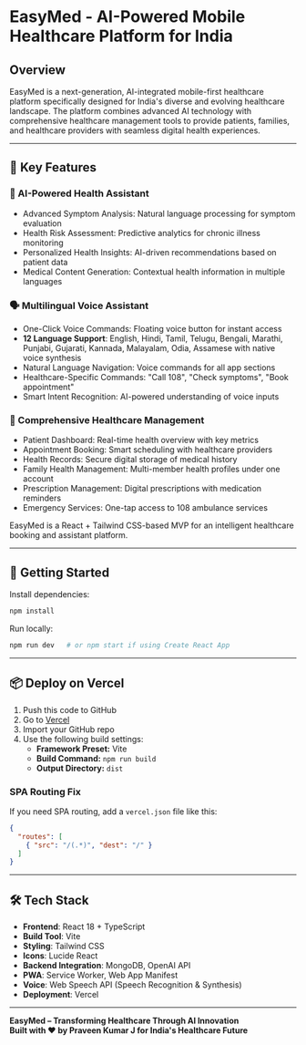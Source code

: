 # EasyMed - AI-Powered Mobile Healthcare Platform for India

## Overview

EasyMed is a next-generation, AI-integrated mobile-first healthcare platform specifically designed for India's diverse and evolving healthcare landscape. The platform combines advanced AI technology with comprehensive healthcare management tools to provide patients, families, and healthcare providers with seamless digital health experiences.

---

## 🌟 Key Features

### 🤖 AI-Powered Health Assistant
- Advanced Symptom Analysis: Natural language processing for symptom evaluation
- Health Risk Assessment: Predictive analytics for chronic illness monitoring
- Personalized Health Insights: AI-driven recommendations based on patient data
- Medical Content Generation: Contextual health information in multiple languages

### 🗣️ Multilingual Voice Assistant
- One-Click Voice Commands: Floating voice button for instant access
- **12 Language Support**: English, Hindi, Tamil, Telugu, Bengali, Marathi, Punjabi, Gujarati, Kannada, Malayalam, Odia, Assamese with native voice synthesis
- Natural Language Navigation: Voice commands for all app sections
- Healthcare-Specific Commands: "Call 108", "Check symptoms", "Book appointment"
- Smart Intent Recognition: AI-powered understanding of voice inputs

### 📱 Comprehensive Healthcare Management
- Patient Dashboard: Real-time health overview with key metrics
- Appointment Booking: Smart scheduling with healthcare providers
- Health Records: Secure digital storage of medical history
- Family Health Management: Multi-member health profiles under one account
- Prescription Management: Digital prescriptions with medication reminders
- Emergency Services: One-tap access to 108 ambulance services

EasyMed is a React + Tailwind CSS-based MVP for an intelligent healthcare booking and assistant platform.

---

## 🚀 Getting Started

Install dependencies:

```bash
npm install
```

Run locally:

```bash
npm run dev   # or npm start if using Create React App
```

---

## 📦 Deploy on Vercel

1. Push this code to GitHub
2. Go to [Vercel](https://vercel.com)
3. Import your GitHub repo
4. Use the following build settings:
   - **Framework Preset:** Vite
   - **Build Command:** `npm run build`
   - **Output Directory:** `dist`

### SPA Routing Fix

If you need SPA routing, add a `vercel.json` file like this:

```json
{
  "routes": [
    { "src": "/(.*)", "dest": "/" }
  ]
}
```

---

## 🛠 Tech Stack

- **Frontend**: React 18 + TypeScript
- **Build Tool**: Vite
- **Styling**: Tailwind CSS
- **Icons**: Lucide React
- **Backend Integration**: MongoDB, OpenAI API
- **PWA**: Service Worker, Web App Manifest
- **Voice**: Web Speech API (Speech Recognition & Synthesis)
- **Deployment**: Vercel

---

**EasyMed – Transforming Healthcare Through AI Innovation**  
**Built with ❤️ by Praveen Kumar J for India's Healthcare Future**
